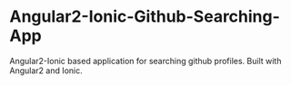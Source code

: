 # Angular2-Ionic-Github-Searching-App
Angular2-Ionic based application for searching github profiles.
Built with Angular2 and Ionic. 
